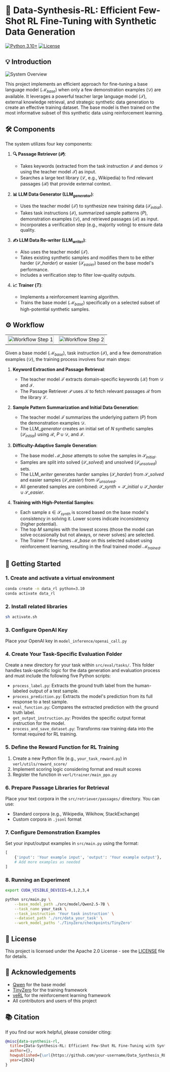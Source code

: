 # 🚀 Data-Synthesis-RL: Efficient Few-Shot RL Fine-Tuning with Synthetic Data Generation

[![Python 3.10+](https://img.shields.io/badge/python-3.10+-blue.svg)](https://www.python.org/downloads/release/python-3100/)
[![License](https://img.shields.io/badge/License-Apache_2.0-green.svg)](LICENSE)

## 💡 Introduction

![System Overview](img/final-one.png)

This project implements an efficient approach for fine-tuning a base language model ($\mathcal{M}_{base}$) when only a few demonstration examples ($\mathcal{D}$) are available. It leverages a powerful teacher large language model ($\mathcal{T}$), external knowledge retrieval, and strategic synthetic data generation to create an effective training dataset. The base model is then trained on the most informative subset of this synthetic data using reinforcement learning.

## 🛠️ Components

The system utilizes four key components:

1. **🔍 Passage Retriever ($\mathcal{P}$)**:
   * Takes keywords (extracted from the task instruction $\mathcal{I}$ and demos $\mathcal{D}$ using the teacher model $\mathcal{T}$) as input.
   * Searches a large text library ($\mathcal{L}$, e.g., Wikipedia) to find relevant passages ($\mathcal{R}$) that provide external context.

2. **📊 LLM Data Generator ($\text{LLM}_{generator}$)**:
   * Uses the teacher model ($\mathcal{T}$) to synthesize new training data ($\mathcal{S}_{initial}$).
   * Takes task instructions ($\mathcal{I}$), summarized sample patterns ($P$), demonstration examples ($\mathcal{D}$), and retrieved passages ($\mathcal{R}$) as input.
   * Incorporates a verification step (e.g., majority voting) to ensure data quality.

3. **✍️ LLM Data Re-writer ($\text{LLM}_{writer}$)**:
   * Also uses the teacher model ($\mathcal{T}$).
   * Takes existing synthetic samples and modifies them to be either harder ($\mathcal{S}\_{harder}$) or easier ($\mathcal{S}_{easier}$) based on the base model's performance.
   * Includes a verification step to filter low-quality outputs.

4. **📈 Trainer ($T$)**:
   * Implements a reinforcement learning algorithm.
   * Trains the base model ($\mathcal{M}_{base}$) specifically on a selected subset of high-potential synthetic samples.

## ⚙️ Workflow

<table>
<tr>
<td><img src="img/final1.4.png" alt="Workflow Step 1" width="100%"></td>
<td><img src="img/final2.4.png" alt="Workflow Step 2" width="100%"></td>
</tr>
</table>

Given a base model ($\mathcal{M}_{base}$), task instruction ($\mathcal{I}$), and a few demonstration examples ($\mathcal{D}$), the training process involves four main steps:

1. **Keyword Extraction and Passage Retrieval**:
   * The teacher model $\mathcal{T}$ extracts domain-specific keywords ($\mathcal{K}$) from $\mathcal{D}$ and $\mathcal{I}$.
   * The Passage Retriever $\mathcal{P}$ uses $\mathcal{K}$ to fetch relevant passages $\mathcal{R}$ from the library $\mathcal{L}$.

2. **Sample Pattern Summarization and Initial Data Generation**:
   * The teacher model $\mathcal{T}$ summarizes the underlying pattern ($P$) from the demonstration examples $\mathcal{D}$.
   * The $\text{LLM}\_{generator}$ creates an initial set of $N$ synthetic samples ($\mathcal{S}_{initial}$) using $\mathcal{R}$, $P \cup \mathcal{D}$, and $\mathcal{I}$.

3. **Difficulty-Adaptive Sample Generation**:
   * The base model $\mathcal{M}\_{base}$ attempts to solve the samples in $\mathcal{S}_{initial}$.
   * Samples are split into solved ($\mathcal{S}\_{solved}$) and unsolved ($\mathcal{S}_{unsolved}$) sets.
   * The $\text{LLM}\_{writer}$ generates harder samples ($\mathcal{S}\_{harder}$) from $\mathcal{S}\_{solved}$ and easier samples ($\mathcal{S}\_{easier}$) from $\mathcal{S}_{unsolved}$.
   * All generated samples are combined: $\mathcal{S}\_{synth} = \mathcal{S}\_{initial} \cup \mathcal{S}\_{harder} \cup \mathcal{S}\_{easier}$.

4. **Training with High-Potential Samples**:
   * Each sample $s \in \mathcal{S}_{synth}$ is scored based on the base model's consistency in solving it. Lower scores indicate inconsistency (higher potential).
   * The top $M$ samples with the lowest scores (those the model can solve occasionally but not always, or never solves) are selected.
   * The Trainer $T$ fine-tunes $\mathcal{M}\_{base}$ on this selected subset using reinforcement learning, resulting in the final trained model $\mathcal{M}_{trained}$.

## 🚀 Getting Started

### 1. Create and activate a virtual environment

```bash
conda create -n data_rl python=3.10
conda activate data_rl
```

### 2. Install related libraries

```bash
sh activate.sh
```

### 3. Configure OpenAI Key

Place your OpenAI key in `model_inference/openai_call.py`

### 4. Create Your Task-Specific Evaluation Folder

Create a new directory for your task within `src/eval/tasks/`. This folder handles task-specific logic for the data generation and evaluation process and must include the following five Python scripts:

* `process_label.py`: Extracts the ground truth label from the human-labeled output of a test sample.
* `process_prediction.py`: Extracts the model's prediction from its full response to a test sample.
* `eval_function.py`: Compares the extracted prediction with the ground truth label.
* `get_output_instruction.py`: Provides the specific output format instruction for the model.
* `process_and_save_dataset.py`: Transforms raw training data into the format required for RL training.

### 5. Define the Reward Function for RL Training

1. Create a new Python file (e.g., `your_task_reward.py`) in `verl/utils/reward_score/`
2. Implement scoring logic considering format and result scores
3. Register the function in `verl/trainer/main_ppo.py`

### 6. Prepare Passage Libraries for Retrieval

Place your text corpora in the `src/retriever/passages/` directory. You can use:
- Standard corpora (e.g., Wikipedia, Wikihow, StackExchange)
- Custom corpora in `.jsonl` format

### 7. Configure Demonstration Examples

Set your input/output examples in `src/main.py` using the format:
```python
[
    {'input': 'Your example input', 'output': 'Your example output'},
    # Add more examples as needed
]
```

### 8. Running an Experiment

```bash
export CUDA_VISIBLE_DEVICES=0,1,2,3,4

python src/main.py \
    --base_model_path ./src/model/Qwen2.5-7B \
    --task_name your_task \
    --task_instruction 'Your task instruction' \
    --dataset_path './src/data_your_task' \
    --work_model_paths './TinyZero/checkpoints/TinyZero'
```

## 📝 License

This project is licensed under the Apache 2.0 License - see the [LICENSE](LICENSE) file for details.

## 🙏 Acknowledgements

- [Qwen](https://github.com/QwenLM/Qwen) for the base model
- [TinyZero](https://github.com/Jiayi-Pan/TinyZero) for the training framework
- [veRL](https://github.com/volcengine/verl) for the reinforcement learning framework
- All contributors and users of this project

## 📚 Citation

If you find our work helpful, please consider citing:

```bibtex
@misc{data-synthesis-rl,
  title={Data-Synthesis-RL: Efficient Few-Shot RL Fine-Tuning with Synthetic Data Generation},
  author={},
  howpublished={\url{https://github.com/your-username/Data_Synthesis_RL}},
  year={2024}
}
```
